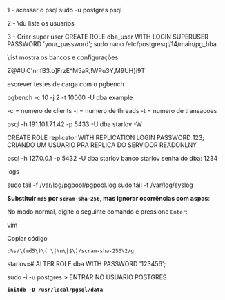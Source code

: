  1 - acessar o psql sudo -u postgres psql

2 - \du lista os usuarios

3 - Criar super user CREATE ROLE dba_user WITH LOGIN SUPERUSER PASSWORD 'your_password';
sudo nano /etc/postgresql/14/main/pg_hba.


\list mostra os bancos e configurações


Z@#U.C'nnfB3.o]FrzE^M5aR,!WPu3Y,M9UH}i9T

escrever testes de carga com o pgbench

pgbench -c 10 -j 2 -t 10000 -U dba example

-c =  numero de clients
-j = numero de threads
-t = numero de transacoes 


psql -h 191.101.71.42 -p 5433 -U dba starlov -W


CREATE ROLE replicator WITH REPLICATION LOGIN PASSWORD 123; CRIANDO UM USUARIO PRA REPLICA DO SERVIDOR READONLNY

psql -h 127.0.0.1 -p 5432 -U dba starlov
banco starlov
senha do dba: 1234

logs 

sudo tail -f /var/log/pgpool/pgpool.log
sudo tail -f /var/log/syslog

**Substituir `md5` por `scram-sha-256`, mas ignorar ocorrências com aspas**:

No modo normal, digite o seguinte comando e pressione `Enter`:

vim

Copiar código

`:%s/\(md5\)\( \|\n\|$\)/scram-sha-256\2/g`

starlov=# ALTER ROLE dba WITH PASSWORD '123456';

sudo -i -u postgres > ENTRAR NO USUARIO POSTGRES


**`initdb -D /usr/local/pgsql/data`**